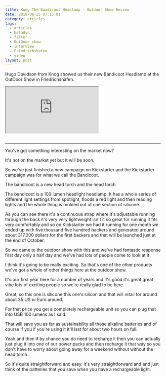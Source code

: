 ```yaml
---
title: Knog The Bandicoot Headlamp - Outdoor Show Review
date: 2018-06-25 07:15:01
category: articles
tags:
  - articles
  - katadyn
  - filter
  - OutDoor show
  - interview
  - Friedrichshafen
  - video
layout: post
---
```


Hugo Davidson from Knog showed us their new Bandicoot Headlamp at the OutDoor Show in Friedrichshafen.

<div class="embed-responsive embed-responsive-16by9">
    <iframe class="embed-responsive-item" src="https://www.youtube.com/embed/tTGd7AlIJQA"></iframe>
</div>
<br>
<!--more-->

---

You've got something interesting on the market now?

It's not on the market yet but it will be soon.

So we've just finished a new campaign on Kickstarter and the Kickstarter campaign was for what we call the Bandicoot.

The bandicoot is a new head torch and the head torch

The bandicoot is a 100 lumen headlight headlamp. It has a whole series of different light settings from spotlight, floods a red light and then reading lights and the whole thing is molded out of one section of silicone.

As you can see there it's a continuous strap where it's adjustable running through the back it's very very lightweight isn't it so great for
running it fits very comfortably and so on Kickstarter we had it running for one month we ended up with five thousand five hundred backers and generated around about 317.000 dollars for the first backers and that will be launched just at the end of October.

So we came to the outdoor show with this and we've had fantastic response first day only a half day and we've had lots of people come to look at it

I think it's going to be really exciting. So that's one of the other products we've got a whole of other things here at the outdoor show.

It's our first year here for a number of years and it's good it's great great vibe lots of exciting people so we're really glad to be here.

Great, so this one is silicone this one's silicon and that will retail for around about 35 US or Euro around.

For that price you get a completely rechargeable unit so you can plug that into USB 100 lumens as I said.

That will save you as far as sustainability all those alkaline batteries and of course if you if you're using it it'll last for about
two hours on full.

Yeah and then if by chance you do need to recharge it then you can actually just plug it into one of our power packs and then recharge it that
way so you don't have to worry about going away for a weekend without without the head torch.

So it's quite straightforward and easy. It's very straightforward and and just think of the batteries that you save when you have a rechargeable light.
